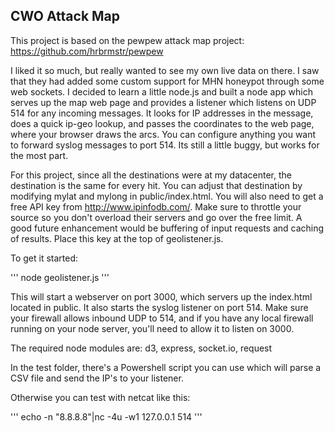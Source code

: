 ## CWO Attack Map
This project is based on the pewpew attack map project: https://github.com/hrbrmstr/pewpew

I liked it so much, but really wanted to see my own live data on there. I saw that they had added some custom support for MHN honeypot through some web sockets. I decided to learn a little node.js and built a node app which serves up the map web page and provides a listener which listens on UDP 514 for any incoming messages. It looks for IP addresses in the message, does a quick ip-geo lookup, and passes the coordinates to the web page, where your browser draws the arcs. You can configure anything you want to forward syslog messages to port 514. Its still a little buggy, but works for the most part.

For this project, since all the destinations were at my datacenter, the destination is the same for every hit. You can adjust that destination by modifying mylat and mylong in public/index.html. You will also need to get a free API key from http://www.ipinfodb.com/. Make sure to throttle your source so you don't overload their servers and go over the free limit. A good future enhancement would be buffering of input requests and caching of results. Place this key at the top of geolistener.js.

To get it started:

''' node geolistener.js '''

This will start a webserver on port 3000, which servers up the index.html located in public. It also starts the syslog listener on port 514. Make sure your firewall allows inbound UDP to 514, and if you have any local firewall running on your node server, you'll need to allow it to listen on 3000.

The required node modules are: d3, express, socket.io, request

In the test folder, there's a Powershell script you can use which will parse a CSV file and send the IP's to your listener.

Otherwise you can test with netcat like this:

''' echo -n "8.8.8.8"|nc -4u -w1 127.0.0.1 514 '''

